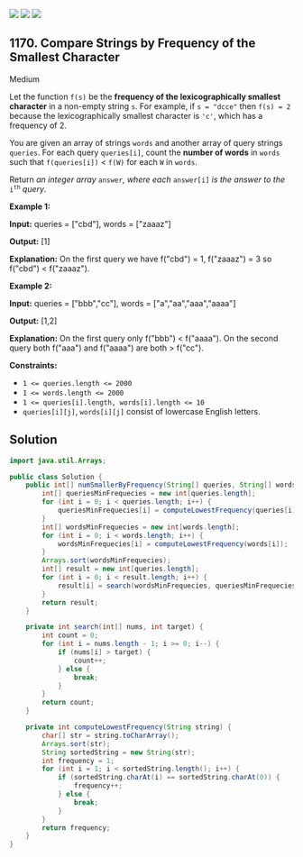 [![](https://img.shields.io/github/stars/javadev/LeetCode-in-Java?label=Stars&style=flat-square)](https://github.com/javadev/LeetCode-in-Java)
[![](https://img.shields.io/github/forks/javadev/LeetCode-in-Java?label=Fork%20me%20on%20GitHub%20&style=flat-square)](https://github.com/javadev/LeetCode-in-Java/fork)
[![](https://img.shields.io/badge/-LeetCode%20in%20Kotlin-blue?style=flat-square)](https://github.com/javadev/LeetCode-in-Kotlin)

## 1170\. Compare Strings by Frequency of the Smallest Character

Medium

Let the function `f(s)` be the **frequency of the lexicographically smallest character** in a non-empty string `s`. For example, if `s = "dcce"` then `f(s) = 2` because the lexicographically smallest character is `'c'`, which has a frequency of 2.

You are given an array of strings `words` and another array of query strings `queries`. For each query `queries[i]`, count the **number of words** in `words` such that `f(queries[i])` < `f(W)` for each `W` in `words`.

Return _an integer array_ `answer`_, where each_ `answer[i]` _is the answer to the_ <code>i<sup>th</sup></code> _query_.

**Example 1:**

**Input:** queries = ["cbd"], words = ["zaaaz"]

**Output:** [1]

**Explanation:** On the first query we have f("cbd") = 1, f("zaaaz") = 3 so f("cbd") < f("zaaaz").

**Example 2:**

**Input:** queries = ["bbb","cc"], words = ["a","aa","aaa","aaaa"]

**Output:** [1,2]

**Explanation:** On the first query only f("bbb") < f("aaaa"). On the second query both f("aaa") and f("aaaa") are both > f("cc").

**Constraints:**

*   `1 <= queries.length <= 2000`
*   `1 <= words.length <= 2000`
*   `1 <= queries[i].length, words[i].length <= 10`
*   `queries[i][j]`, `words[i][j]` consist of lowercase English letters.

## Solution

```java
import java.util.Arrays;

public class Solution {
    public int[] numSmallerByFrequency(String[] queries, String[] words) {
        int[] queriesMinFrequecies = new int[queries.length];
        for (int i = 0; i < queries.length; i++) {
            queriesMinFrequecies[i] = computeLowestFrequency(queries[i]);
        }
        int[] wordsMinFrequecies = new int[words.length];
        for (int i = 0; i < words.length; i++) {
            wordsMinFrequecies[i] = computeLowestFrequency(words[i]);
        }
        Arrays.sort(wordsMinFrequecies);
        int[] result = new int[queries.length];
        for (int i = 0; i < result.length; i++) {
            result[i] = search(wordsMinFrequecies, queriesMinFrequecies[i]);
        }
        return result;
    }

    private int search(int[] nums, int target) {
        int count = 0;
        for (int i = nums.length - 1; i >= 0; i--) {
            if (nums[i] > target) {
                count++;
            } else {
                break;
            }
        }
        return count;
    }

    private int computeLowestFrequency(String string) {
        char[] str = string.toCharArray();
        Arrays.sort(str);
        String sortedString = new String(str);
        int frequency = 1;
        for (int i = 1; i < sortedString.length(); i++) {
            if (sortedString.charAt(i) == sortedString.charAt(0)) {
                frequency++;
            } else {
                break;
            }
        }
        return frequency;
    }
}
```